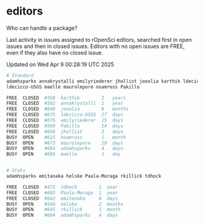 # editors

Who can handle a package?

Last activity in issues assigned to rOpenSci editors, searched first in open
issues and then in closed issues. Editors with no open issues are FREE, even if
they also have no closed issue.


Updated on Wed Apr 9 00:28:19 UTC 2025

```bash
# Standard
adamhsparks annakrystalli emilyriederer jhollist jooolia karthik ldecicco
ldecicco-USGS maelle maurolepore noamross Pakillo

FREE  CLOSED  #358  karthik        2   years
FREE  CLOSED  #502  annakrystalli  1   year
FREE  CLOSED  #648  jooolia        8   months
FREE  CLOSED  #675  ldecicco-USGS  27  days
FREE  CLOSED  #676  emilyriederer  15  days
FREE  CLOSED  #599  Pakillo        14  days
FREE  CLOSED  #658  jhollist       3   days
BUSY  OPEN    #615  noamross       1   month
BUSY  OPEN    #673  maurolepore    29  days
BUSY  OPEN    #684  adamhsparks    4   days
BUSY  OPEN    #686  maelle         1   day


# Stats
adamhsparks emitanaka helske Paula-Moraga rkillick tdhock

FREE  CLOSED  #475  tdhock        1  year
FREE  CLOSED  #603  Paula-Moraga  1  year
FREE  CLOSED  #642  emitanaka     8  days
BUSY  OPEN    #546  helske        2  months
BUSY  OPEN    #645  rkillick      1  month
BUSY  OPEN    #684  adamhsparks   4  days
```

